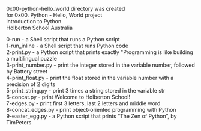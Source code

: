 0x00-python-hello_world directory was created  
for 0x00. Python - Hello, World project  
introduction to Python  
Holberton School Australia  
  
0-run             - a Shell script that runs a Python script  
1-run_inline      - a Shell script that runs Python code  
2-print.py        - a Python script that prints exactly "Programming is like building a multilingual puzzle  
3-print_number.py - print the integer stored in the variable number, followed by Battery street  
4-print_float.py  - print the float stored in the variable number with a precision of 2 digits  
5-print_string.py - print 3 times a string stored in the variable str  
6-concat.py       - print Welcome to Holberton School!  
7-edges.py        - print first 3 letters, last 2 letters and middle word  
8-concat_edges.py - print object-oriented programming with Python  
9-easter_egg.py   - a Python script that prints “The Zen of Python”, by TimPeters  
